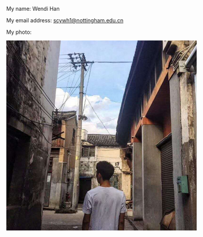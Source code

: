 My name: Wendi Han

My email address: [scywh1@nottingham.edu.cn](scywh1@nottingham.edu.cn)

My photo:

![coolguy](../images/coolguy.png "Wendi Han")